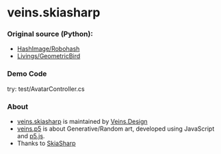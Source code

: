 # veins.skiasharp

### Original source (Python):
* [HashImage/Robohash](https://github.com/e1ven/Robohash)
* [Livings/GeometricBird](https://github.com/erdavids/Birds-of-a-Feather)

### Demo Code
try: test/AvatarController.cs

### About
* [veins.skiasharp](https://github.com/taurenshaman/veins.skiasharp) is maintained by [Veins.Design](https://veins.design/)
* [veins.p5](https://github.com/taurenshaman/veins.p5) is about Generative/Random art, developed using JavaScript and [p5.js](https://github.com/processing/p5.js).
* Thanks to [SkiaSharp](https://github.com/mono/SkiaSharp)
